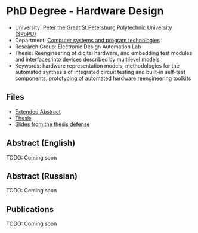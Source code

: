 # PhD Degree - Hardware Design

* University: [Peter the Great St.Petersburg Polytechnic University (SPbPU)](https://english.spbstu.ru/)
* Department: [Computer systems and program technologies](http://kspt.icc.spbstu.ru/)
* Research Group: Electronic Design Automation Lab
* Thesis: Reengineering of digital hardware, and embedding test modules and interfaces into devices described by multilevel models
* Keywords: hardware representation models, methodologies for the automated synthesis of integrated circuit testing and built-in self-test components, prototyping of automated hardware reengineering toolkits

## Files

* [Extended Abstract](./extended-abstract.pdf)
* [Thesis](./thesis.pdf)
* [Slides from the thesis defense](./defence-slides.pdf)

## Abstract (English)

TODO: Coming soon

## Abstract (Russian)

TODO: Coming soon

## Publications

TODO: Coming soon

